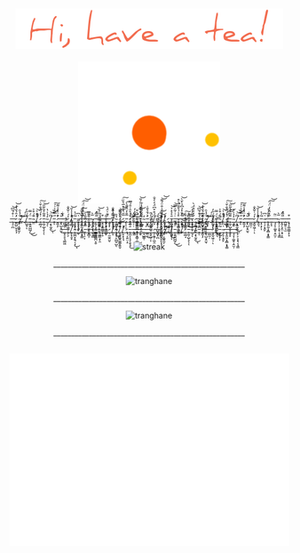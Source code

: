 
<h2 align="center">
  <img src="chao.png" />
</h2>


<p align="center">
  <img src="loading.gif" />
</p>
<p align = "center">
  _̶̖̘̠̪̇͒́̃͆͝_̷̛̫͈̺̤̬̞̖̦͑̑́̌̔̒͝_̴̡̥͔͚̭̼̗̈́̉̑_̷̬͍͌̀́́͑͝͠_̸̹̺̱̹̽́̋̓ͅ_̵͈̯̱͍̺̺̗̈́̿͜͜_̴̺̤͊́͒͐_̸̡̛͛̐̀̚͝_̷̟̲̲̘̇̽́̈͛̐̌͑͠_̵̨̰̹̺̖̙̩̄̄͂̍̌̀̃̋͝ͅ_̴̯̘̒̉̍̔ͅ_̸̠͙̖̰̭͆̈͜͝͝ͅ_̵̥̋̿̀͛͗́͠ͅ_̷̛̮̲͎̗̊̈͐̽̾͌_̶̧̢̺͙̯̫̖̆̚_̶̠̻̫̣́͋_̷̧͈̬͖̦̦̒́̇̌̂̐ͅ_̸̢̛̛̛͈͉̊̾̾̋͝_̵̞̟͕̗͎͂́͐͘_̴̩̜̗͙̯̙͑͆_̶̨͓͈̰̩̝̻͙̟͇͒̊́̉̕_̵͍̙̙́̓̂͗̒̈́̈͠͝_̶͉̘̞̦͚̥̣̭̫̦̈̃_̴̢̨͕͕͙̖͔̘̳̅͛_̵͎͈̗͉̭̤͙̠͎̯̍̈́_̶̭̺͍̠͉̫̉̏̽_̵̧̘̝͚̤͇̩̙̞͒_̶͈̟̠̥͉͇͖̑_̵̘̦̗́͊̍̈́̍_̸̝̞̘̱̝̿͗̃̽͘_̴̨̲̪͙̭͉̖̞̔̏͜ͅ_̷̼̬̊̆̆̋_̷̤̅̋͛̾̓̅̔̏̈͠_̵̡͎̠͎̅̐̒̂̎̑̀͠_̷̜̪̊́̊̑͑̎́̈̅̚_̵͉̓̈́_̴͇͇̻̺̪͙̮̉́͐̓_̵̢͖͇͕̙̯̈́̓̿̆̈̈̈́̎͝_̴̲̏̂̏̎̏͛̍̆̕_̵̛̪͓͐́̄̔̎͑_̷̲̹̫̫̯̤̬̾̋_̸͈̞̍́͒̊͆̈́̓̒̐͘_̴̧̨̨̙̲̺̠̺̋́ͅ_̸̧̧̛̱͚̭͚͚̭͈̬̎̿͝_̸̙̬͙͕̘̀̓̈́̍̐̈́͌̕͝͝_̷̢̹͔͍̤̣̙̀_̵̨̪͎͕̘̖̱̖̥̄͛̉̽̉͜͝_̵̢͇̇͗͑͂̍̿͝_̶̘̝̝͇̜͚̊̾́͐̎̃̅͛͒͜_̶̧̬͋̐̽̉͆̉̀̆̀͝_̶̭̘̺̳̜́͆_̶̫͇̼͆̐͜_̵̮̯̗̺̹͎͊̈̓̓̈_̷̭̗̯͍̦͖̯́̓̊͒̈́̀_̶̖̘̠̪̇͒́̃͆͝_̷̛̫͈̺̤̬̞̖̦͑̑́̌̔̒͝_̴̡̥͔͚̭̼̗̈́̉̑_̷̬͍͌̀́́͑͝͠_̸̹̺̱̹̽́̋̓ͅ_̵͈̯̱͍̺̺̗̈́̿͜͜_̴̺̤͊́͒͐_̸̡̛͛̐̀̚͝_̷̟̲̲̘̇̽́̈͛̐̌͑͠_̵̨̰̹̺̖̙̩̄̄͂̍̌̀̃̋͝ͅ_̴̯̘̒̉̍̔ͅ_̸̠͙̖̰̭͆̈͜͝͝ͅ_̵̥̋̿̀͛͗́͠ͅ_̷̛̮̲͎̗̊̈͐̽̾͌_̶̧̢̺͙̯̫̖̆̚_̶̠̻̫̣́͋_̷̧͈̬͖̦̦̒́̇̌̂̐ͅ_̸̢̛̛̛͈͉̊̾̾̋͝_̵̞̟͕̗͎͂́͐͘_̴̩̜̗͙̯̙͑͆_̶̨͓͈̰̩̝̻͙̟͇͒̊́̉̕_̵͍̙̙́̓̂͗̒̈́̈͠͝_̶͉̘̞̦͚̥̣̭̫̦̈̃_̴̢̨͕͕͙̖͔̘̳̅͛_̵͎͈̗͉̭̤͙̠͎̯̍̈́_̶̭̺͍̠͉̫̉̏̽_̵̧̘̝͚̤͇̩̙̞͒_̶͈̟̠̥͉͇͖̑_̵̘̦̗́͊̍̈́̍_̸̝̞̘̱̝̿͗̃̽͘_̴̨̲̪͙̭͉̖̞̔̏͜ͅ_̷̼̬̊̆̆̋_̷̤̅̋͛̾̓̅̔̏̈͠_̵̡͎̠͎̅̐̒̂̎̑̀͠_̷̜̪̊́̊̑͑̎́̈̅̚_̵͉̓̈́_̴͇͇̻̺̪͙̮̉́͐̓_̵̢͖͇͕̙̯̈́̓̿̆̈̈̈́̎͝_̴̲̏̂̏̎̏͛̍̆̕_̵̛̪͓͐́̄̔̎͑_̷̲̹̫̫̯̤̬̾̋_̸͈̞̍́͒̊͆̈́̓̒̐͘_̴̧̨̨̙̲̺̠̺̋́ͅ_̸̧̧̛̱͚̭͚͚̭͈̬̎̿͝_̸̙̬͙͕̘̀̓̈́̍̐̈́͌̕͝͝_̷̢̹͔͍̤̣̙̀_̵̨̪͎͕̘̖̱̖̥̄͛̉̽̉͜͝_̵̢͇̇͗͑͂̍̿͝_̶̘̝̝͇̜͚̊̾́͐̎̃̅͛͒͜_̶̧̬͋̐̽̉͆̉̀̆̀͝_̶̭̘̺̳̜́͆_̶̫͇̼͆̐͜_̵̮̯̗̺̹͎͊̈̓̓̈_̷̭̗̯͍̦͖̯́̓̊͒̈́̀_̶̖̘̠̪̇͒́̃͆͝_̷̛̫͈̺̤̬̞̖̦͑̑́̌̔̒͝_̴̡̥͔͚̭̼̗̈́̉̑_̷̬͍͌̀́́͑͝͠_̸̹̺̱̹̽́̋̓ͅ_̵͈̯̱͍̺̺̗̈́̿͜͜_̴̺̤͊́͒͐_̸̡̛͛̐̀̚͝_̷̟̲̲̘̇̽́̈͛̐̌͑͠_̵̨̰̹̺̖̙̩̄̄͂̍̌̀̃̋͝ͅ_̴̯̘̒̉̍̔ͅ_̸̠͙̖̰̭͆̈͜͝͝ͅ_̵̥̋̿̀͛͗́͠ͅ_̷̛̮̲͎̗̊̈͐̽̾͌_̶̧̢̺͙̯̫̖̆̚_̶̠̻̫̣́͋_̷̧͈̬͖̦̦̒́̇̌̂̐ͅ_̸̢̛̛̛͈͉̊̾̾̋͝_̵̞̟͕̗͎͂́͐͘_̴̩̜̗͙̯̙͑͆_̶̨͓͈̰̩̝̻͙̟͇͒̊́̉̕_̵͍̙̙́̓̂͗̒̈́̈͠͝_̶͉̘̞̦͚̥̣̭̫̦̈̃_̴̢̨͕͕͙̖͔̘̳̅͛
</p>




<p align="center" href="streak">
  <img src="https://streak-stats.demolab.com/?user=tranghane&theme=gruvbox_duo&hide_border=true" width = "500" alt="streak"/>
</p>
<p align = "center">
  ______________________________________________________
</p>
<p align="center"> <img src="https://github-readme-stats.vercel.app/api?username=tranghane&show_icons=true&theme=flag-india&hide_border=true&custom_title=Numbers" alt="tranghane" />

  
  <p align = "center">
  ______________________________________________________
</p>
<p align="center"> <img src="https://github-readme-stats.vercel.app/api/top-langs/?username=tranghane&hide_border=true&custom_title=moreNumbers&layout=compact&theme=buefy" alt="tranghane" />
    
  <p align = "center">
  ______________________________________________________
</p>
<h2 align="center">
  <img src="metrics.plugin.isocalendar.fullyear.svg" />
</h2>

